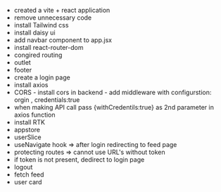 - created a vite + react application
- remove unnecessary code
- install Tailwind css
- install daisy ui
- add navbar component to app.jsx
- install react-router-dom
- congired routing
- outlet
- footer
- create a login page
- install axios
- CORS - install cors in backend - add middleware with configurstion: orgin , credentials:true
- when making API call pass {withCredentils:true} as 2nd parameter in axios function
- install RTK
- appstore
- userSlice
- useNavigate hook => after login redirecting to feed page
- protecting routes => cannot use URL's without token
- if token is not present, dedirect to login page
- logout
- fetch feed
- user card
